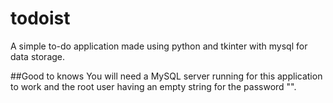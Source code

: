 # todoist
A simple to-do application made using python and tkinter with mysql for data storage.

##Good to knows
You will need a MySQL server running for this application to work and the root user having an empty string for the password "".
